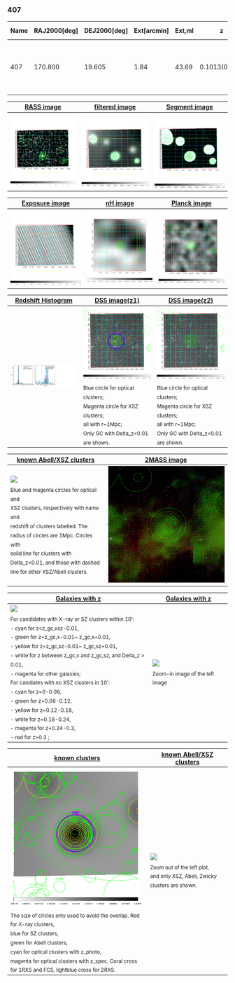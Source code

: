 <div STYLE="page-break-after: always;"></div>

### 407

|Name|RAJ2000[deg]|DEJ2000[deg] |Ext[arcmin]| Ext,ml | z | z_src| C|GC(XSZ,Delta_z<0.01)| GC(OPT,Delta_z<0.01)|GC| R_sig[arcmin] | R500[arcmin] | R500[Mpc]| CRsig[c/s] | CR500[c/s] |L500[1E44 erg/s]|F500[1E-12 erg/s/cm^2]| M500[1E14 Msun]|Tx[keV]|Cnt_sig|Beta|Rc[arcmin]|Comment|Alias|
|---|---|---|---|---|---|------|---|--------|---------|----------|---|---|---|---|---|---|---|---|---|---|---|---|---|---|
|407| 170.800| 19.605| 1.84| 43.69| 0.1013(0.005)| z1, z_xsz| B| F20, MCXC, PSZ2, Tar, XB| A, C, N, RM, W| A, C, F20, MCXC, N, PSZ2, Tar, W, XB| 42.085| 9.736| 1.090| 0.576(0.069)| 0.511(0.061)| 2.671(0.353)| 10.251(1.355)| 4.06(0.26)| 5.24(0.22)| 313.9| 0.501(-0.001+0.002)| 3.166(-0.226+0.242)| -| k180|

|[RASS image](../image/407/407_img.pdf)|[filtered image](../image/407/407_fil.pdf)|[Segment image](../image/407/407_seg.pdf)|
|-------------------|--------------------|-------------------|
| <img src="../image/407/407_img.png" width="300">  | <img src="../image/407/407_fil.png" width="300">   | <img src="../image/407/407_seg.png" width="300">  |

|[Exposure image](../image/407/407_mex.pdf)| [nH image](../image/407/407_nh.pdf)| [Planck image](../image/407/407_p.pdf)|
|-------------------|--------------------|-------------------|
|<img src="../image/407/407_mex.png" width="300">   | <img src="../image/407/407_nh.png" width="300">    | <img src="../image/407/407_p.png" width="300"> |

|[Redshift Histogram](../image/407/407_zg.pdf) | [DSS image(z1)](../image/407/407_dss_z1.pdf)      |  [DSS image(z2)](../image/407/407_dss_z2.pdf)    |
|-------------------|--------------------|-------------------|
|<img src="../image/407/407_zg.png" width="300"> |<img src="../image/407/407_dss_z1.png" width="300"> <sub><br>Blue circle for optical clusters; <br>Magenta circle for XSZ clusters; <br>all with r=1Mpc; <br>Only GC with Delta_z<0.01 are shown. </sub>| <img src="../image/407/407_dss_z2.png" width="300"><sub><br>Blue circle for optical clusters; <br>Magenta circle for XSZ clusters; <br>all with r=1Mpc; <br>Only GC with Delta_z<0.01 are shown. </sub> |

|[known Abell/XSZ clusters](../image/407/407_m.pdf) | [2MASS image](../image/407/407_2mass.pdf)      |
|-------------------|-------------------|
|<img src=../image/407/407_m.png width="300"> <br><sub>Blue and magenta circles for optical and <br>XSZ clusters, respectively with name and <br>redshift of clusters labelled. The <br>radius of circles are 1Mpc. Circles with <br>solid line for clusters with <br>Delta_z<0.01, and those with dashed <br>line for other XSZ/Abell clusters.        </sub>|<img src="../image/407/407_2mass.png" width="300">  |

|[Galaxies with z](../image/407/407_opt_ned.pdf) |[Galaxies with z](../image/407/407_opt_ned_zoom.pdf) |
|-------------------|-------------------|
| <img src=../image/407/407_opt_ned.png width="300"> <br><sub> For candidates with X-ray or SZ clusters within 10': <br> - cyan for z<z_gc,xsz-0.01, <br> - green for z=z_gc,x-0.01~ z_gc,x+0.01, <br> - yellow for z=z_gc,sz-0.01~ z_gc,sz+0.01, <br> - white for z between z_gc,x and z_gc,sz, and Delta_z > 0.01, <br> - magenta for other galaxies; <br>For candiates with no XSZ clusters in 10': <br> - cyan for z=0-0.06, <br> - green for z=0.06-0.12, <br> - yellow for z=0.12-0.18, <br> - white for z=0.18-0.24, <br> - magenta for z=0.24-0.3, <br> - red for z>0.3 ;  </sub>|<img src=../image/407/407_opt_ned_zoom.png width="300">  <br><sub> Zoom-in image of the left image</sub>|

|[known clusters](../image/407/407_gc.pdf) |[known Abell/XSZ clusters](../image/407/407_gc_large.pdf) |
|-------------------|-------------------|
| <img src=../image/407/407_gc.png width="300"> <br><sub> The size of circles only used to avoid the overlap. Red for X-ray clusters, <br> blue for SZ clusters, <br> green for Abell clusters, <br> cyan for optical clusters with z_photo, <br> magenta for optical clusters with z_spec. Coral cross for 1RXS and FCS, lightblue cross for 2RXS. </sub>|<img src=../image/407/407_gc_large.png width="300"> <br><sub> Zoom out of the left plot, <br> and only XSZ, Abell, Zwicky clusters are shown. </sub> |



